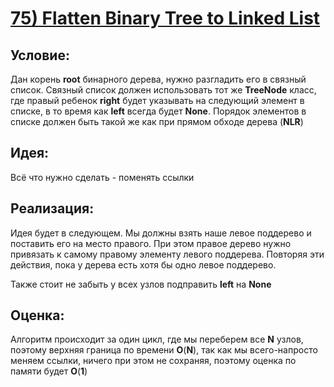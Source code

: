 # [**75) Flatten Binary Tree to Linked List**](https://leetcode.com/problems/flatten-binary-tree-to-linked-list/description/)

## **Условие:**

Дан корень **root** бинарного дерева, нужно разгладить его в связный список. Связный список должен использовать тот же **TreeNode** класс, где правый ребенок **right** будет указывать на следующий элемент в списке, в то время как **left** всегда будет **None**. Порядок элементов в списке должен быть такой же как при прямом обходе дерева (**NLR**)

## **Идея:**

Всё что нужно сделать - поменять ссылки

## **Реализация:**

Идея будет в следующем. Мы должны взять наше левое поддерево и поставить его на место правого. При этом правое дерево нужно привязать к самому правому элементу левого поддерева. Повторяя эти действия, пока у дерева есть хотя бы одно левое поддерево.

Также стоит не забыть у всех узлов подправить **left** на **None**



## **Оценка:**

Алгоритм происходит за один цикл, где мы переберем все **N** узлов, поэтому верхняя граница по времени **O**(**N**), так как мы всего-напросто меняем ссылки, ничего при этом не сохраняя, поэтому оценка по памяти будет **O**(**1**)

